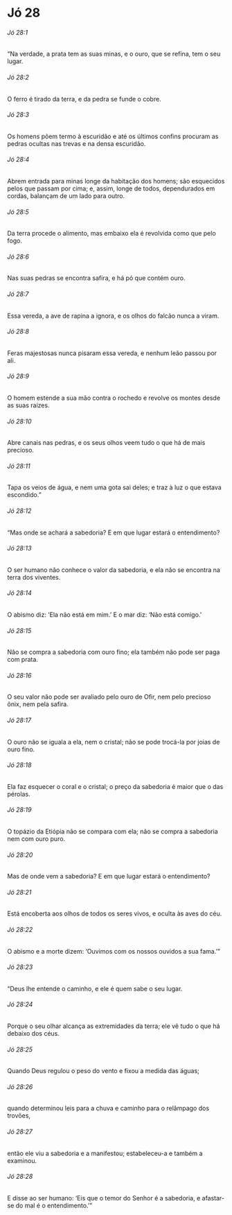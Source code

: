 # Jó 28

###### Jó 28:1

“Na verdade, a prata tem as suas minas, e o ouro, que se refina, tem o seu lugar.

###### Jó 28:2

O ferro é tirado da terra, e da pedra se funde o cobre.

###### Jó 28:3

Os homens põem termo à escuridão e até os últimos confins procuram as pedras ocultas nas trevas e na densa escuridão.

###### Jó 28:4

Abrem entrada para minas longe da habitação dos homens; são esquecidos pelos que passam por cima; e, assim, longe de todos, dependurados em cordas, balançam de um lado para outro.

###### Jó 28:5

Da terra procede o alimento, mas embaixo ela é revolvida como que pelo fogo.

###### Jó 28:6

Nas suas pedras se encontra safira, e há pó que contém ouro.

###### Jó 28:7

Essa vereda, a ave de rapina a ignora, e os olhos do falcão nunca a viram.

###### Jó 28:8

Feras majestosas nunca pisaram essa vereda, e nenhum leão passou por ali.

###### Jó 28:9

O homem estende a sua mão contra o rochedo e revolve os montes desde as suas raízes.

###### Jó 28:10

Abre canais nas pedras, e os seus olhos veem tudo o que há de mais precioso.

###### Jó 28:11

Tapa os veios de água, e nem uma gota sai deles; e traz à luz o que estava escondido.”

###### Jó 28:12

“Mas onde se achará a sabedoria? E em que lugar estará o entendimento?

###### Jó 28:13

O ser humano não conhece o valor da sabedoria, e ela não se encontra na terra dos viventes.

###### Jó 28:14

O abismo diz: ‘Ela não está em mim.’ E o mar diz: ‘Não está comigo.’

###### Jó 28:15

Não se compra a sabedoria com ouro fino; ela também não pode ser paga com prata.

###### Jó 28:16

O seu valor não pode ser avaliado pelo ouro de Ofir, nem pelo precioso ônix, nem pela safira.

###### Jó 28:17

O ouro não se iguala a ela, nem o cristal; não se pode trocá-la por joias de ouro fino.

###### Jó 28:18

Ela faz esquecer o coral e o cristal; o preço da sabedoria é maior que o das pérolas.

###### Jó 28:19

O topázio da Etiópia não se compara com ela; não se compra a sabedoria nem com ouro puro.

###### Jó 28:20

Mas de onde vem a sabedoria? E em que lugar estará o entendimento?

###### Jó 28:21

Está encoberta aos olhos de todos os seres vivos, e oculta às aves do céu.

###### Jó 28:22

O abismo e a morte dizem: ‘Ouvimos com os nossos ouvidos a sua fama.’”

###### Jó 28:23

“Deus lhe entende o caminho, e ele é quem sabe o seu lugar.

###### Jó 28:24

Porque o seu olhar alcança as extremidades da terra; ele vê tudo o que há debaixo dos céus.

###### Jó 28:25

Quando Deus regulou o peso do vento e fixou a medida das águas;

###### Jó 28:26

quando determinou leis para a chuva e caminho para o relâmpago dos trovões,

###### Jó 28:27

então ele viu a sabedoria e a manifestou; estabeleceu-a e também a examinou.

###### Jó 28:28

E disse ao ser humano: ‘Eis que o temor do Senhor é a sabedoria, e afastar-se do mal é o entendimento.’”

